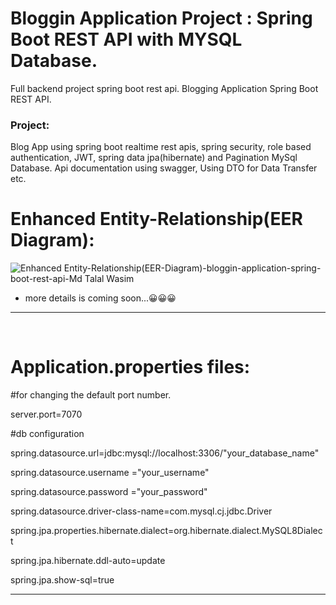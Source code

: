 # Bloggin Application Project : Spring Boot REST API with MYSQL Database.
Full backend project spring boot rest api. Blogging Application Spring Boot REST API.

<h3>Project:</h3> Blog App using spring boot realtime rest apis, spring security, role based authentication, JWT, spring data jpa(hibernate) and Pagination MySql Database. Api documentation using swagger, Using DTO for Data Transfer etc.


# Enhanced Entity-Relationship(EER Diagram):


<!--![blogging-application-spring-boot-EER Diagram-Md Talal Wasim-Enhanced Entity-Relationship](https://github.com/mdtalalwasim/blog-application-spring-boot-rest-api/assets/91146041/b810f354-4a21-41ee-9182-dda7055fb4a1)-->



![Enhanced Entity-Relationship(EER-Diagram)-bloggin-application-spring-boot-rest-api-Md Talal Wasim](https://github.com/mdtalalwasim/blog-application-spring-boot-rest-api/assets/91146041/85d1199f-5703-448c-a72e-80fe7a9bc1f5)




- more details is coming soon...😀😀😀



<hr>
<br>

# Application.properties files:

#for changing the default port number.

server.port=7070

#db configuration

spring.datasource.url=jdbc:mysql://localhost:3306/"your_database_name"

spring.datasource.username ="your_username"

spring.datasource.password ="your_password"

spring.datasource.driver-class-name=com.mysql.cj.jdbc.Driver

spring.jpa.properties.hibernate.dialect=org.hibernate.dialect.MySQL8Dialect

spring.jpa.hibernate.ddl-auto=update

spring.jpa.show-sql=true

<hr>

